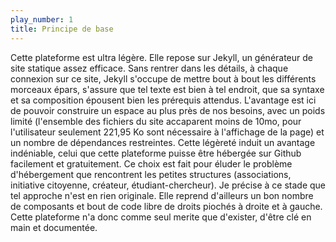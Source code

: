 ```yaml
---
play_number: 1
title: Principe de base
---
```


Cette plateforme est ultra légère. Elle repose sur Jekyll, un générateur de site statique assez efficace. Sans rentrer dans les détails, à chaque connexion sur ce site, Jekyll s'occupe de mettre bout à bout les différents morceaux épars, s'assure que tel texte est bien à tel endroit, que sa syntaxe et sa composition épousent bien les prérequis attendus. 
L'avantage est ici de pouvoir construire un espace au plus près de nos besoins, avec un poids limité (l'ensemble des fichiers du site accaparent moins de 10mo, pour l'utilisateur seulement 221,95 Ko sont nécessaire à l'affichage de la page) et un nombre de dépendances restreintes.
Cette légèreté induit un avantage indéniable, celui que cette plateforme puisse être hébergée sur Github facilement et gratuitement. Ce choix est fait pour éluder le problème d'hébergement que rencontrent les petites structures (associations, initiative citoyenne, créateur, étudiant-chercheur).
Je précise à ce stade que tel approche n'est en rien originale. Elle reprend d'ailleurs un bon nombre de composants et bout de code libre de droits piochés à droite et à gauche. Cette plateforme n'a donc comme seul merite que d'exister, d'être clé en main et documentée.




<!-- TUTO 

Start by:	(3 dash, carriage return)
			play_number: 1
			title: Understand what people need
			(3 dash, carriage return)

h1:		#
h2:		##
h3:		###

a: 		[about the Blabla](https://blab.la)
ul: 	- Blabla
ol:		1. Blabla

Espace fine : 				&thinsp;
Espace fine insécable : 	&#8239;

-->